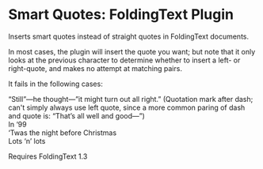 # Smart Quotes: FoldingText Plugin

Inserts smart quotes instead of straight quotes in FoldingText documents.

In most cases, the plugin will insert the quote you want; but note that it only looks at the previous character to determine whether to insert a left- or right-quote, and makes no attempt at matching pairs.

It fails in the following cases:

“Still”—he thought—”it might turn out all right.” (Quotation mark after dash; can't simply always use left quote, since a more common paring of dash and quote is: “That’s all well and good—”)   
In ‘99   
‘Twas the night before Christmas   
Lots ‘n’ lots

Requires FoldingText 1.3
